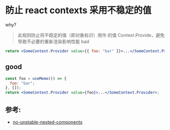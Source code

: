 # 防止 react contexts 采用不稳定的值

why?

> 此规则防止将不稳定的值（即对象标识）用作 的值 Context.Provide，避免导致不必要的重新渲染影响性能
> bad

```jsx
return <SomeContext.Provider value={{ foo: "bar" }}>...</SomeContext.Provider>;
```

## good

```jsx
const foo = useMemo(() => {
  foo: "bar";
}, []);
return <SomeContext.Provider value={foo}>...</SomeContext.Provider>;
```

## 参考:

- [no-unstable-nested-components](https://github.com/jsx-eslint/eslint-plugin-react/blob/c42b624d0fb9ad647583a775ab9751091eec066f/docs/rules/no-unstable-nested-components)
